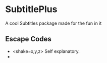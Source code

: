 # SubtitlePlus
 A cool Subtitles package made for the fun in it

 ## Escape Codes

 - <shake=x,y,z>
  Self explanatory.
 -
